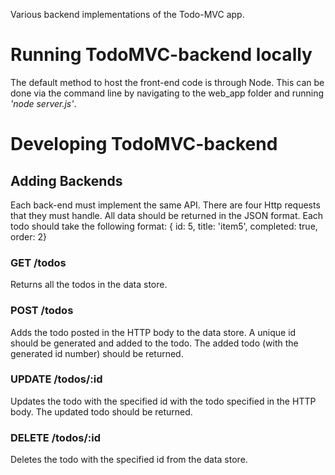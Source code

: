 Various backend implementations of the Todo-MVC app.

# Running TodoMVC-backend locally

The default method to host the front-end code is through Node.
This can be done via the command line by navigating to the web_app folder and running *'node server.js'*.

# Developing TodoMVC-backend

## Adding Backends

Each back-end must implement the same API. There are four Http requests that they must handle. All data should be returned in the JSON format. Each todo should take the following format:
{ id: 5, title: 'item5', completed: true, order: 2}

### GET /todos
Returns all the todos in the data store.

### POST /todos
Adds the todo posted in the HTTP body to the data store. A unique id should be generated and added to the todo. The added todo (with the generated id number) should be returned.

### UPDATE /todos/:id
Updates the todo with the specified id with the todo specified in the HTTP body. The updated todo should be returned.

### DELETE /todos/:id
Deletes the todo with the specified id from the data store.

